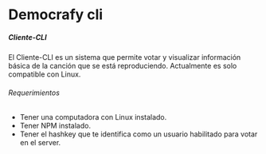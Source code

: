 # Democrafy cli

##### Cliente-CLI
El Cliente-CLI es un sistema que permite votar y visualizar información básica de la canción que se está reproduciendo.
Actualmente es solo compatible con Linux.

###### Requerimientos
- Tener una computadora con Linux instalado.
- Tener NPM instalado.
- Tener el hashkey que te identifica como un usuario habilitado para votar en el server.